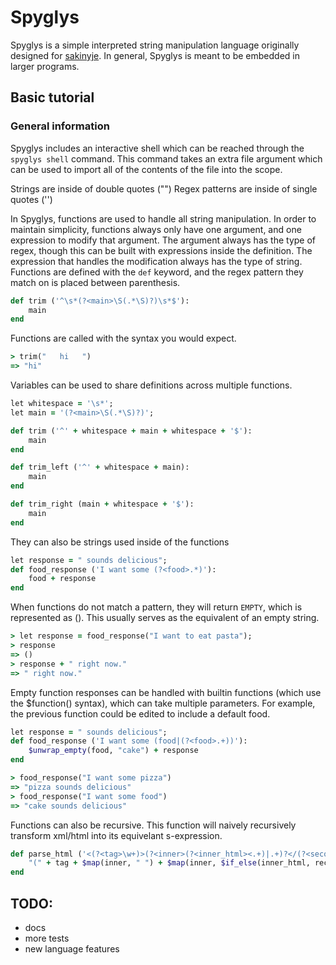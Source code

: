 # Spyglys
Spyglys is a simple interpreted string manipulation language originally designed for [sakinyje](github.com/brewingweasel/sakinyje).
In general, Spyglys is meant to be embedded in larger programs.

## Basic tutorial

### General information
Spyglys includes an interactive shell which can be reached through the `spyglys shell` command. 
This command takes an extra file argument which can be used to import all of the contents of the file into the scope.

Strings are inside of double quotes ("")
Regex patterns are inside of single quotes ('')

In Spyglys, functions are used to handle all string manipulation.
In order to maintain simplicity, functions always only have one argument, and one expression to modify that argument.
The argument always has the type of regex, though this can be built with expressions inside the definition.
The expression that handles the modification always has the type of string.
Functions are defined with the `def` keyword, and the regex pattern they match on is placed between parenthesis.
```ruby
def trim ('^\s*(?<main>\S(.*\S)?)\s*$'):
    main
end
```

Functions are called with the syntax you would expect.
```ruby
> trim("   hi   ")
=> "hi"
```

Variables can be used to share definitions across multiple functions.
```ruby
let whitespace = '\s*';
let main = '(?<main>\S(.*\S)?)';

def trim ('^' + whitespace + main + whitespace + '$'):
    main
end

def trim_left ('^' + whitespace + main):
    main
end

def trim_right (main + whitespace + '$'):
    main
end
```

They can also be strings used inside of the functions
```ruby
let response = " sounds delicious";
def food_response ('I want some (?<food>.*)'):
    food + response
end
```

When functions do not match a pattern, they will return `EMPTY`, which is represented as ().
This usually serves as the equivalent of an empty string.
```ruby
> let response = food_response("I want to eat pasta");
> response
=> ()
> response + " right now."
=> " right now."
```

Empty function responses can be handled with builtin functions (which use the $function() syntax), which can take multiple parameters.
For example, the previous function could be edited to include a default food.
```ruby
let response = " sounds delicious";
def food_response ('I want some (food|(?<food>.+))'):
    $unwrap_empty(food, "cake") + response
end
```

```ruby
> food_response("I want some pizza")
=> "pizza sounds delicious"
> food_response("I want some food")
=> "cake sounds delicious"
```

Functions can also be recursive. This function will naively recursively transform xml/html into its equivelant s-expression.
```ruby
def parse_html ('<(?<tag>\w+)>(?<inner>(?<inner_html><.+)|.+)?</(?<secondtag>\w+)>'):
    "(" + tag + $map(inner, " ") + $map(inner, $if_else(inner_html, recursive_example(inner), inner)) + ")"
end
```

## TODO:
* docs
* more tests
* new language features
